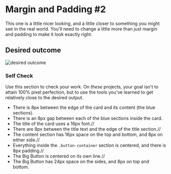 # Margin and Padding #2

This one is a little nicer looking, and a little closer to something you might see in the real world. You'll need to change a little more than just margin and padding to make it look exactly right.

## Desired outcome
![desired outcome](./desired-outcome.png)

### Self Check
Use this section to check your work. On _these_ projects, your goal isn't to attain 100% pixel perfection, but to use the tools you've learned to get relatively close to the desired output.

- There is 8px between the edge of the card and its content (the blue sections).
- There is an 8px gap between each of the blue sections inside the card.
- The title of the card uses a 16px font.//
- There are 8px between the title text and the edge of the title section.//
- The content section has 16px space on the top and bottom, and 8px on either side.//
- Everything inside the `.button-container` section is centered, and there is 8px padding.//
- The Big Button is centered on its own line.//
- The Big Button has 24px space on the sides, and 8px on top and bottom.
